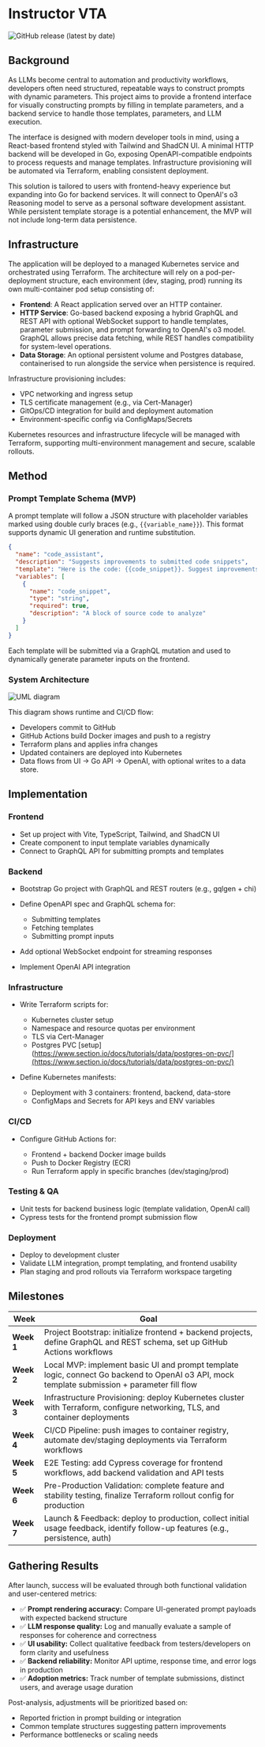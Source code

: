 # Instructor VTA

![GitHub release (latest by date)](https://img.shields.io/github/v/release/matyasjay/instructor)

## Background

As LLMs become central to automation and productivity workflows, developers often need structured, repeatable ways to construct prompts with dynamic parameters. This project aims to provide a frontend interface for visually constructing prompts by filling in template parameters, and a backend service to handle those templates, parameters, and LLM execution.

The interface is designed with modern developer tools in mind, using a React-based frontend styled with Tailwind and ShadCN UI. A minimal HTTP backend will be developed in Go, exposing OpenAPI-compatible endpoints to process requests and manage templates. Infrastructure provisioning will be automated via Terraform, enabling consistent deployment.

This solution is tailored to users with frontend-heavy experience but expanding into Go for backend services. It will connect to OpenAI's o3 Reasoning model to serve as a personal software development assistant. While persistent template storage is a potential enhancement, the MVP will not include long-term data persistence.

## Infrastructure

The application will be deployed to a managed Kubernetes service and orchestrated using Terraform. The architecture will rely on a pod-per-deployment structure, each environment (dev, staging, prod) running its own multi-container pod setup consisting of:

- **Frontend**: A React application served over an HTTP container.
- **HTTP Service**: Go-based backend exposing a hybrid GraphQL and REST API with optional WebSocket support to handle templates, parameter submission, and prompt forwarding to OpenAI's o3 model. GraphQL allows precise data fetching, while REST handles compatibility for system-level operations.
- **Data Storage**: An optional persistent volume and Postgres database, containerised to run alongside the service when persistence is required.

Infrastructure provisioning includes:

- VPC networking and ingress setup
- TLS certificate management (e.g., via Cert-Manager)
- GitOps/CD integration for build and deployment automation
- Environment-specific config via ConfigMaps/Secrets

Kubernetes resources and infrastructure lifecycle will be managed with Terraform, supporting multi-environment management and secure, scalable rollouts.

## Method

### Prompt Template Schema (MVP)

A prompt template will follow a JSON structure with placeholder variables marked using double curly braces (e.g., `{{variable_name}}`). This format supports dynamic UI generation and runtime substitution.

```json
{
  "name": "code_assistant",
  "description": "Suggests improvements to submitted code snippets",
  "template": "Here is the code: {{code_snippet}}. Suggest improvements.",
  "variables": [
    {
      "name": "code_snippet",
      "type": "string",
      "required": true,
      "description": "A block of source code to analyze"
    }
  ]
}
```

Each template will be submitted via a GraphQL mutation and used to dynamically generate parameter inputs on the frontend.

### System Architecture

![UML diagram](./.github/uml.svg)

This diagram shows runtime and CI/CD flow:

- Developers commit to GitHub
- GitHub Actions build Docker images and push to a registry
- Terraform plans and applies infra changes
- Updated containers are deployed into Kubernetes
- Data flows from UI → Go API → OpenAI, with optional writes to a data store.

## Implementation

### Frontend

- Set up project with Vite, TypeScript, Tailwind, and ShadCN UI
- Create component to input template variables dynamically
- Connect to GraphQL API for submitting prompts and templates

### Backend

- Bootstrap Go project with GraphQL and REST routers (e.g., gqlgen + chi)
- Define OpenAPI spec and GraphQL schema for:

  - Submitting templates
  - Fetching templates
  - Submitting prompt inputs

- Add optional WebSocket endpoint for streaming responses
- Implement OpenAI API integration

### Infrastructure

- Write Terraform scripts for:

  - Kubernetes cluster setup
  - Namespace and resource quotas per environment
  - TLS via Cert-Manager
  - Postgres PVC [setup](https://www.section.io/docs/tutorials/data/postgres-on-pvc/](https://www.section.io/docs/tutorials/data/postgres-on-pvc/)

- Define Kubernetes manifests:

  - Deployment with 3 containers: frontend, backend, data-store
  - ConfigMaps and Secrets for API keys and ENV variables

### CI/CD

- Configure GitHub Actions for:

  - Frontend + backend Docker image builds
  - Push to Docker Registry (ECR)
  - Run Terraform apply in specific branches (dev/staging/prod)

### Testing & QA

- Unit tests for backend business logic (template validation, OpenAI call)
- Cypress tests for the frontend prompt submission flow

### Deployment

- Deploy to development cluster
- Validate LLM integration, prompt templating, and frontend usability
- Plan staging and prod rollouts via Terraform workspace targeting

## Milestones

| Week       | Goal                                                                                                                                         |
| ---------- | -------------------------------------------------------------------------------------------------------------------------------------------- |
| **Week 1** | Project Bootstrap: initialize frontend + backend projects, define GraphQL and REST schema, set up GitHub Actions workflows                   |
| **Week 2** | Local MVP: implement basic UI and prompt template logic, connect Go backend to OpenAI o3 API, mock template submission + parameter fill flow |
| **Week 3** | Infrastructure Provisioning: deploy Kubernetes cluster with Terraform, configure networking, TLS, and container deployments                  |
| **Week 4** | CI/CD Pipeline: push images to container registry, automate dev/staging deployments via Terraform workflows                                  |
| **Week 5** | E2E Testing: add Cypress coverage for frontend workflows, add backend validation and API tests                                               |
| **Week 6** | Pre-Production Validation: complete feature and stability testing, finalize Terraform rollout config for production                          |
| **Week 7** | Launch & Feedback: deploy to production, collect initial usage feedback, identify follow-up features (e.g., persistence, auth)               |

## Gathering Results

After launch, success will be evaluated through both functional validation and user-centered metrics:

- ✅ **Prompt rendering accuracy:** Compare UI-generated prompt payloads with expected backend structure
- ✅ **LLM response quality:** Log and manually evaluate a sample of responses for coherence and correctness
- ✅ **UI usability:** Collect qualitative feedback from testers/developers on form clarity and usefulness
- ✅ **Backend reliability:** Monitor API uptime, response time, and error logs in production
- ✅ **Adoption metrics:** Track number of template submissions, distinct users, and average usage duration

Post-analysis, adjustments will be prioritized based on:

- Reported friction in prompt building or integration
- Common template structures suggesting pattern improvements
- Performance bottlenecks or scaling needs
